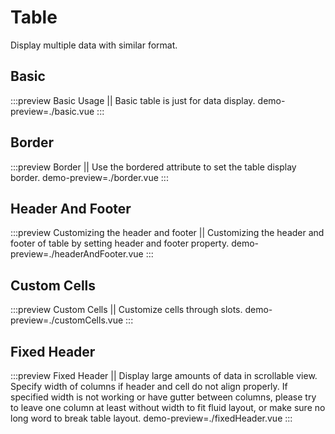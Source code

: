 # Table

Display multiple data with similar format.

## Basic

:::preview Basic Usage || Basic table is just for data display.
demo-preview=./basic.vue
:::

## Border

:::preview Border || Use the bordered attribute to set the table display border.
demo-preview=./border.vue
:::

## Header And Footer

:::preview Customizing the header and footer || Customizing the header and footer of table by setting header and footer property.
demo-preview=./headerAndFooter.vue
:::

## Custom Cells

:::preview Custom Cells || Customize cells through slots.
demo-preview=./customCells.vue
:::

## Fixed Header

:::preview Fixed Header || Display large amounts of data in scrollable view. Specify width of columns if header and cell do not align properly. If specified width is not working or have gutter between columns, please try to leave one column at least without width to fit fluid layout, or make sure no long word to break table layout.
demo-preview=./fixedHeader.vue
:::

<style>
.vp-doc tr {
    border-top: none;
}

.vp-doc th { 
     background: inherit;
}

.vp-doc table {
  display: table;
}

.vp-doc th, .vp-doc td {
    border: none;
}

.vp-doc tr:nth-child(2n) {
    background-color: inherit;
}
</style>
